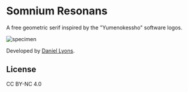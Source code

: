 # Somnium Resonans
A free geometric serif inspired by the "Yumenokessho" software logos.

![specimen](https://github.com/user-attachments/assets/0d95eccc-4698-49ba-8ae9-616337a0ef81)

Developed by [Daniel Lyons](https://lyonstype4.wixsite.com/homepage).

## License
CC BY-NC 4.0 
